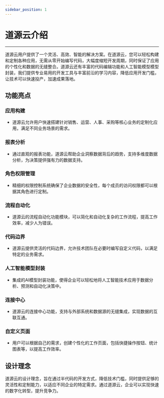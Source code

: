 ```yaml
---
sidebar_position: 1
---
```


# 道源云介绍

***

道源云用户提供了一个灵活、高效、智能的解决方案。在道源云，您可以轻松构建和定制各种应用，无需从零开始编写代码，大幅度缩短开发周期，同时保证了应用的个性化和数据的无缝整合。道源云还有丰富的代码编辑功能和人工智能模型模型封装，我们提供专业易用的开发工具与丰富前沿的学习内容，降低应用开发门槛，让技术可以快速投产，加速成果落地。

## 功能亮点

### 应用构建
- 道源云允许用户快速搭建针对销售、运营、人事、采购等核心业务的定制化应用，满足不同业务场景的需求。

### 报表分析
- 通过直观的报表功能，道源云帮助企业洞察数据背后的趋势，支持多维度数据分析，为决策提供强有力的数据支持。

### 角色权限管理
- 精细的权限控制系统确保了企业数据的安全性，每个成员的访问权限都可以根据其角色进行定制。

### 流程自动化
- 道源云的流程自动化功能模块，可以简化和自动化复杂的工作流程，提高工作效率，减少人为错误。

### 代码边界
- 道源云提供灵活的代码边界，允许技术团队在必要时编写自定义代码，以满足特定的业务需求。

### 人工智能模型封装
- 集成的AI模型封装功能，使得企业可以轻松地将人工智能技术应用于数据分析、预测和自动化决策中。

### 连接中心
- 道源云的连接中心功能，支持与外部系统和数据源的无缝集成，实现数据的互联互通。

### 自定义页面
- 用户可以根据自己的需求，创建个性化的工作页面，包括快捷操作按钮、统计图表等，以提高工作效率。

## 设计理念
道源云的设计理念，旨在通过半代码的开发方式，降低技术门槛，同时提供足够的灵活性和定制能力，以适应不同企业的特定需求。通过道源云，企业可以实现快速的数字化转型，提升竞争力。
